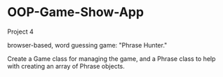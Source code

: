 # OOP-Game-Show-App

Project 4

browser-based, word guessing game: "Phrase Hunter."

Create a Game class for managing the game, and a Phrase class to help with creating an array of Phrase objects.
